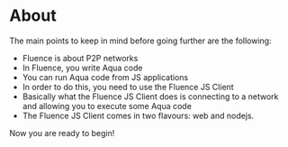 # About

The main points to keep in mind before going further are the following:

- Fluence is about P2P networks
- In Fluence, you write Aqua code
- You can run Aqua code from JS applications
- In order to do this, you need to use the Fluence JS Client
- Basically what the Fluence JS Client does is connecting to a network and allowing you to execute some Aqua code
- The Fluence JS Client comes in two flavours: web and nodejs.

Now you are ready to begin!

